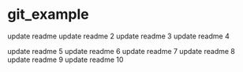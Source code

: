 # git_example

update readme
update readme 2
update readme 3
update readme 4

update readme 5
update readme 6
update readme 7
update readme 8
update readme 9
update readme 10
